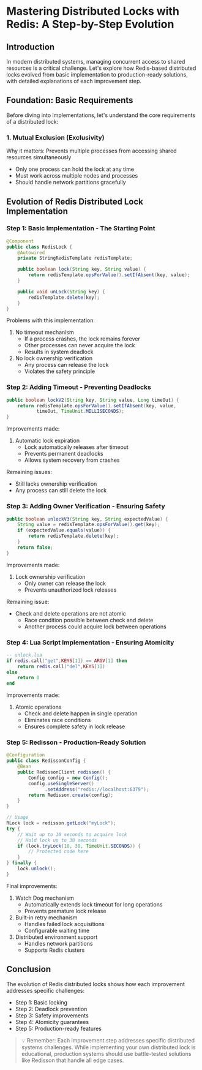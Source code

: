 # Mastering Distributed Locks with Redis: A Step-by-Step Evolution

## Introduction
In modern distributed systems, managing concurrent access to shared resources is a critical challenge. Let's explore how Redis-based distributed locks evolved from basic implementation to production-ready solutions, with detailed explanations of each improvement step.

## Foundation: Basic Requirements
Before diving into implementations, let's understand the core requirements of a distributed lock:

### 1. Mutual Exclusion (Exclusivity)
Why it matters: Prevents multiple processes from accessing shared resources simultaneously
- Only one process can hold the lock at any time
- Must work across multiple nodes and processes
- Should handle network partitions gracefully

## Evolution of Redis Distributed Lock Implementation

### Step 1: Basic Implementation - The Starting Point
```java
@Component
public class RedisLock {
    @Autowired
    private StringRedisTemplate redisTemplate;

    public boolean lock(String key, String value) {
        return redisTemplate.opsForValue().setIfAbsent(key, value);
    }

    public void unLock(String key) {
        redisTemplate.delete(key);
    }
}
```

Problems with this implementation:
1. No timeout mechanism
    - If a process crashes, the lock remains forever
    - Other processes can never acquire the lock
    - Results in system deadlock
2. No lock ownership verification
    - Any process can release the lock
    - Violates the safety principle

### Step 2: Adding Timeout - Preventing Deadlocks
```java
public boolean lockV2(String key, String value, Long timeOut) {
    return redisTemplate.opsForValue().setIfAbsent(key, value, 
           timeOut, TimeUnit.MILLISECONDS);
}
```

Improvements made:
1. Automatic lock expiration
    - Lock automatically releases after timeout
    - Prevents permanent deadlocks
    - Allows system recovery from crashes

Remaining issues:
- Still lacks ownership verification
- Any process can still delete the lock

### Step 3: Adding Owner Verification - Ensuring Safety
```java
public boolean unlockV3(String key, String expectedValue) {
    String value = redisTemplate.opsForValue().get(key);
    if (expectedValue.equals(value)) {
        return redisTemplate.delete(key);
    }
    return false;
}
```

Improvements made:
1. Lock ownership verification
    - Only owner can release the lock
    - Prevents unauthorized lock releases

Remaining issue:
- Check and delete operations are not atomic
    - Race condition possible between check and delete
    - Another process could acquire lock between operations

### Step 4: Lua Script Implementation - Ensuring Atomicity
```lua
-- unlock.lua
if redis.call("get",KEYS[1]) == ARGV[1] then
    return redis.call("del",KEYS[1])
else
    return 0
end
```

Improvements made:
1. Atomic operations
    - Check and delete happen in single operation
    - Eliminates race conditions
    - Ensures complete safety in lock release

### Step 5: Redisson - Production-Ready Solution
```java
@Configuration
public class RedissonConfig {
    @Bean
    public RedissonClient redisson() {
        Config config = new Config();
        config.useSingleServer()
              .setAddress("redis://localhost:6379");
        return Redisson.create(config);
    }
}

// Usage
RLock lock = redisson.getLock("myLock");
try {
    // Wait up to 10 seconds to acquire lock
    // Hold lock up to 30 seconds
    if (lock.tryLock(10, 30, TimeUnit.SECONDS)) {
        // Protected code here
    }
} finally {
    lock.unlock();
}
```

Final improvements:
1. Watch Dog mechanism
    - Automatically extends lock timeout for long operations
    - Prevents premature lock release
2. Built-in retry mechanism
    - Handles failed lock acquisitions
    - Configurable waiting time
3. Distributed environment support
    - Handles network partitions
    - Supports Redis clusters

## Conclusion
The evolution of Redis distributed locks shows how each improvement addresses specific challenges:
- Step 1: Basic locking
- Step 2: Deadlock prevention
- Step 3: Safety improvements
- Step 4: Atomicity guarantees
- Step 5: Production-ready features

> 💡 Remember: Each improvement step addresses specific distributed systems challenges. While implementing your own distributed lock is educational, production systems should use battle-tested solutions like Redisson that handle all edge cases.